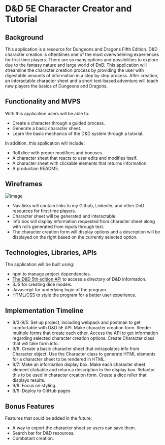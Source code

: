 # D&D 5E Character Creator and Tutorial

## Background
  This application is a resource for Dungeons and Dragons Fifth Edition. D&D character creation is oftentimes one of the most overwhelming experiences for first time players. There are so many options and possibilities to explore due to the fantasy nature and large world of DnD. This application will streamline the character creation process by providing the user with digestable amounts of information in a step by step process. After creation, an interactable character sheet and a short text-based adventure will teach new players the basics of Dungeons and Dragons.
 
 ## Functionality and MVPS
 With this application users will be able to:
  - Create a character through a guided process.
  - Generate a basic character sheet.
  - Learn the basic mechanics of the D&D system through a tutorial.

In addition, this application will include:
  - Roll dice with proper modifiers and bonuses.
  - A character sheet that reacts to user edits and modifies itself.
  - A character sheet with clickable elements that returns information.
  - A production README.

## Wireframes
![image](https://user-images.githubusercontent.com/86497399/131964592-d2ed364f-a1c5-4e82-a039-be7eab69ab24.png)
- Nav links will contain links to my Github, LinkedIn, and other DnD resources for first time players.
- Character sheet will be generated and interactable.
- Info box will display information requested from character sheet along with rolls generated from inputs through text.
- The character creation form will display options and a description will be displayed on the right based on the currently selected option.

## Technologies, Libraries, APIs
The application will be built using: 
  - npm to manage project dependencies.
  - [The D&D 5th edition API](http://www.dnd5eapi.co/) to access a directory of D&D information.
  - 3JS for creating dice models.
  - Javascript for underlying logic of the program.
  - HTML/CSS to style the program for a better user experience.

## Implementation Timeline
  - 9/3-9/5: Set up project, including webpack and postman to get comfortable with D&D 5E API. Make character creation form. Render multiple forms that create each other. Access the API to get information regarding selected character creation options. Create Character class that will take form info. 
  - 9/6: Create a basic character sheet that extrapolates info from Character object. Use the Character class to generate HTML elements for a character sheet to be rendered in HTML.
  - 9/7: Make an information display box. Make each character sheet element clickable and return a description to the display box. Refactor this to be used in character creation form. Create a dice roller that displays results.
  - 9/8: Focus on styling.
  - 9/9: Deploy to GitHub pages

## Bonus Features
Features that could be added in the future: 
  - A way to export the character sheet so users can save them.
  - Search bar for D&D resources.
  - Combatant creation.
